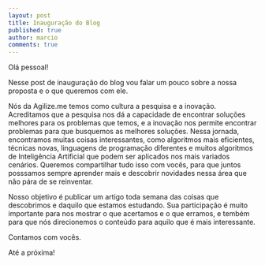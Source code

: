 ```yaml
---
layout: post
title: Inauguração do Blog
published: true
author: marcio
comments: true
---
```


Olá pessoal!

Nesse post de inauguração do blog vou falar um pouco sobre a nossa proposta e o que queremos com ele.

Nós da Agilize.me temos como cultura a pesquisa e a inovação. Acreditamos que a pesquisa nos dá a capacidade de encontrar soluções melhores para os problemas que temos, e a inovação nos permite encontrar problemas para que busquemos as melhores soluções. Nessa jornada, encontramos muitas coisas interessantes, como algoritmos mais eficientes, técnicas novas, linguagens de programação diferentes e muitos algoritmos de Inteligência Artificial que podem ser aplicados nos mais variados cenários. Queremos compartilhar tudo isso com vocês, para que juntos posssamos sempre aprender mais e descobrir novidades nessa área que não pára de se reinventar.

Nosso objetivo é publicar um artigo toda semana das coisas que descobrimos e daquilo que estamos estudando. Sua participação é muito importante para nos mostrar o que acertamos e o que erramos, e tembém para que nós direcionemos o conteúdo para aquilo que é mais interessante.

Contamos com vocês.

Até a próxima!

